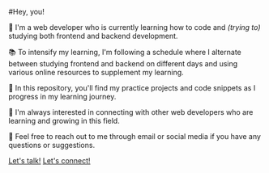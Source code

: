 #Hey, you! 

🌟 I'm a web developer who is currently learning how to code and <i> (trying to) </i> studying both frontend and backend development.

📚 To intensify my learning, I'm following a schedule where I alternate between studying frontend and backend on different days and using various online resources to supplement my learning.

🚀 In this repository, you'll find my practice projects and code snippets as I progress in my learning journey.

💬 I'm always interested in connecting with other web developers who are learning and growing in this field.

📧 Feel free to reach out to me through email or social media if you have any questions or suggestions.

<a href="mailto:h.bozaipo@gmail.com">Let's talk!</a>
<a href="https://www.linkedin.com/in/heloisabozaipo">Let's connect!</a>

